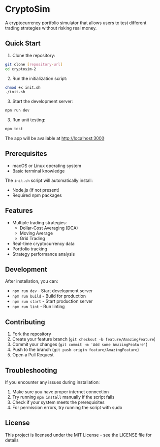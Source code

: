 # CryptoSim

A cryptocurrency portfolio simulator that allows users to test different trading strategies without risking real money.

## Quick Start

1. Clone the repository:
```bash
git clone [repository-url]
cd cryptosim-2
```

2. Run the initialization script:
```bash
chmod +x init.sh
./init.sh
```

3. Start the development server:
```bash
npm run dev
```

3. Run unit testing:
```bash
npm test
```

The app will be available at [http://localhost:3000](http://localhost:3000)

## Prerequisites

- macOS or Linux operating system
- Basic terminal knowledge

The `init.sh` script will automatically install:
- Node.js (if not present)
- Required npm packages

## Features

- Multiple trading strategies:
  - Dollar-Cost Averaging (DCA)
  - Moving Average
  - Grid Trading
- Real-time cryptocurrency data
- Portfolio tracking
- Strategy performance analysis

## Development

After installation, you can:
- `npm run dev` - Start development server
- `npm run build` - Build for production
- `npm run start` - Start production server
- `npm run lint` - Run linting

## Contributing

1. Fork the repository
2. Create your feature branch (`git checkout -b feature/AmazingFeature`)
3. Commit your changes (`git commit -m 'Add some AmazingFeature'`)
4. Push to the branch (`git push origin feature/AmazingFeature`)
5. Open a Pull Request

## Troubleshooting

If you encounter any issues during installation:
1. Make sure you have proper internet connection
2. Try running `npm install` manually if the script fails
3. Check if your system meets the prerequisites
4. For permission errors, try running the script with sudo

## License

This project is licensed under the MIT License - see the LICENSE file for details
